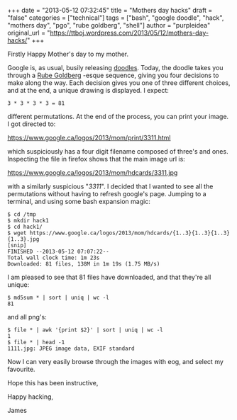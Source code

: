 +++
date = "2013-05-12 07:32:45"
title = "Mothers day hacks"
draft = "false"
categories = ["technical"]
tags = ["bash", "google doodle", "hack", "mothers day", "pgo", "rube goldberg", "shell"]
author = "purpleidea"
original_url = "https://ttboj.wordpress.com/2013/05/12/mothers-day-hacks/"
+++

Firstly Happy Mother's day to my mother.

Google is, as usual, busily releasing <a href="http://www.google.com/doodles/">doodles</a>. Today, the doodle takes you through a <a href="https://en.wikipedia.org/wiki/Rube_Goldberg">Rube Goldberg</a> -esque sequence, giving you four decisions to make along the way. Each decision gives you one of three different choices, and at the end, a unique drawing is displayed. I expect:
```
3 * 3 * 3 * 3 = 81
```
different permutations. At the end of the process, you can print your image. I got directed to:

<a href="https://www.google.ca/logos/2013/mom/print/3311.html">https://www.google.ca/logos/2013/mom/print/3311.html</a>

which suspiciously has a four digit filename composed of three's and ones. Inspecting the file in firefox shows that the main image url is:

<a href="https://www.google.ca/logos/2013/mom/hdcards/3311.jpg">https://www.google.ca/logos/2013/mom/hdcards/3311.jpg</a>

with a similarly suspicious "<em>3311</em>". I decided that I wanted to see all the permutations without having to refresh google's page. Jumping to a terminal, and using some bash expansion magic:
```
$ cd /tmp
$ mkdir hack1
$ cd hack1/
$ wget https://www.google.ca/logos/2013/mom/hdcards/{1..3}{1..3}{1..3}{1..3}.jpg
[snip]
FINISHED --2013-05-12 07:07:22--
Total wall clock time: 1m 23s
Downloaded: 81 files, 138M in 1m 19s (1.75 MB/s)
```
I am pleased to see that 81 files have downloaded, and that they're all unique:
```
$ md5sum * | sort | uniq | wc -l
81
```
and all png's:
```
$ file * | awk '{print $2}' | sort | uniq | wc -l
1
$ file * | head -1
1111.jpg: JPEG image data, EXIF standard
```
Now I can very easily browse through the images with eog, and select my favourite.

Hope this has been instructive,

Happy hacking,

James

